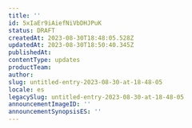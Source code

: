 ```yaml
---
title: ''
id: 5xIaEr9iAiefNiVbDHJPuK
status: DRAFT
createdAt: 2023-08-30T18:48:05.528Z
updatedAt: 2023-08-30T18:50:40.345Z
publishedAt: 
contentType: updates
productTeam: 
author: 
slug: untitled-entry-2023-08-30-at-18-48-05
locale: es
legacySlug: untitled-entry-2023-08-30-at-18-48-05
announcementImageID: ''
announcementSynopsisES: ''
---
```



